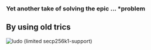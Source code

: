 ### Yet another take of solving the epic ... *problem 
## By using old trics
![ludo]('...')
(limited secp256k1-support)

[]('....')
